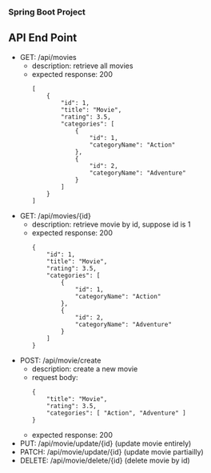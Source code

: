 ### Spring Boot Project


## API End Point
+ GET: /api/movies
  - description: retrieve all movies
  - expected response: 200
    ```
    [
        {
            "id": 1,
            "title": "Movie",
            "rating": 3.5,
            "categories": [
                {
                    "id": 1,
                    "categoryName": "Action"
                },
                {
                    "id": 2,
                    "categoryName": "Adventure"
                }
            ]
        }
    ]
    ```
+ GET: /api/movies/{id}
  - description: retrieve movie by id, suppose id is 1
  - expected response: 200
    ```
    {
        "id": 1,
        "title": "Movie",
        "rating": 3.5,
        "categories": [
            {
                "id": 1,
                "categoryName": "Action"
            },
            {
                "id": 2,
                "categoryName": "Adventure"
            }
        ]
    }
    ```
+ POST: /api/movie/create
  - description: create a new movie
  - request body:
    ```
    {
        "title": "Movie",
        "rating": 3.5,
        "categories": [ "Action", "Adventure" ]
    }
    ```
  - expected response: 200
+ PUT: /api/movie/update/{id} (update movie entirely)
+ PATCH: /api/movie/update/{id} (update movie partiailly)
+ DELETE: /api/movie/delete/{id} (delete movie by id)
